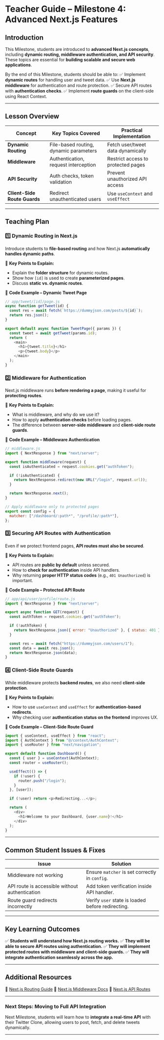 # **Teacher Guide – Milestone 4: Advanced Next.js Features**

## **Introduction**
This Milestone, students are introduced to **advanced Next.js concepts**, including **dynamic routing, middleware authentication, and API security**. These topics are essential for **building scalable and secure web applications**.

By the end of this Milestone, students should be able to:
✅ Implement **dynamic routes** for handling user and tweet data.
✅ Use **Next.js middleware** for authentication and route protection.
✅ Secure API routes with **authentication checks**.
✅ Implement **route guards** on the client-side using React Context.

---

## **Lesson Overview**

| **Concept** | **Key Topics Covered** | **Practical Implementation** |
|------------|----------------------|------------------------------|
| **Dynamic Routing** | File-based routing, dynamic parameters | Fetch user/tweet data dynamically |
| **Middleware** | Authentication, request interception | Restrict access to protected pages |
| **API Security** | Auth checks, token validation | Prevent unauthorized API access |
| **Client-Side Route Guards** | Redirect unauthenticated users | Use `useContext` and `useEffect` |

---

## **Teaching Plan**

### **1️⃣ Dynamic Routing in Next.js**
Introduce students to **file-based routing** and how Next.js **automatically handles dynamic paths**.

📌 **Key Points to Explain:**
- Explain the **folder structure** for dynamic routes.
- Show how `[id]` is used to create **parameterized pages**.
- Discuss **static vs. dynamic routes**.

📌 **Code Example – Dynamic Tweet Page**
```javascript
// app/tweet/[id]/page.js
async function getTweet(id) {
  const res = await fetch(`https://dummyjson.com/posts/${id}`);
  return res.json();
}

export default async function TweetPage({ params }) {
  const tweet = await getTweet(params.id);
  return (
    <main>
      <h1>{tweet.title}</h1>
      <p>{tweet.body}</p>
    </main>
  );
}
```

### **2️⃣ Middleware for Authentication**
Next.js middleware runs **before rendering a page**, making it useful for **protecting routes**.

📌 **Key Points to Explain:**
- What is middleware, and why do we use it?
- How to apply **authentication checks** before loading pages.
- The difference between **server-side middleware** and **client-side route guards**.

📌 **Code Example – Middleware Authentication**
```javascript
// middleware.js
import { NextResponse } from "next/server";

export function middleware(request) {
  const isAuthenticated = request.cookies.get("authToken");

  if (!isAuthenticated) {
    return NextResponse.redirect(new URL("/login", request.url));
  }

  return NextResponse.next();
}

// Apply middleware only to protected pages
export const config = {
  matcher: ["/dashboard/:path*", "/profile/:path*"],
};
```

### **3️⃣ Securing API Routes with Authentication**
Even if we protect frontend pages, **API routes must also be secured**.

📌 **Key Points to Explain:**
- API routes are **public by default** unless secured.
- How to **check for authentication** inside API handlers.
- Why returning **proper HTTP status codes** (e.g., `401 Unauthorized`) is important.

📌 **Code Example – Protected API Route**
```javascript
// app/api/user/profile/route.js
import { NextResponse } from "next/server";

export async function GET(request) {
  const authToken = request.cookies.get("authToken");

  if (!authToken) {
    return NextResponse.json({ error: "Unauthorized" }, { status: 401 });
  }

  const res = await fetch("https://dummyjson.com/users/1");
  const data = await res.json();
  return NextResponse.json(data);
}
```

### **4️⃣ Client-Side Route Guards**
While middleware protects **backend routes**, we also need **client-side protection**.

📌 **Key Points to Explain:**
- How to use `useContext` and `useEffect` for **authentication-based redirects**.
- Why checking user **authentication status on the frontend** improves UX.

📌 **Code Example – Client-Side Route Guard**
```javascript
import { useContext, useEffect } from "react";
import { AuthContext } from "@/context/AuthContext";
import { useRouter } from "next/navigation";

export default function Dashboard() {
  const { user } = useContext(AuthContext);
  const router = useRouter();

  useEffect(() => {
    if (!user) {
      router.push("/login");
    }
  }, [user]);

  if (!user) return <p>Redirecting...</p>;

  return (
    <div>
      <h1>Welcome to your Dashboard, {user.name}!</h1>
    </div>
  );
}
```

---

## **Common Student Issues & Fixes**

| **Issue** | **Solution** |
|-----------|-------------|
| Middleware not working | Ensure `matcher` is set correctly in `config`. |
| API route is accessible without authentication | Add token verification inside API handler. |
| Route guard redirects incorrectly | Verify `user` state is loaded before redirecting. |

---

## **Key Learning Outcomes**

✅ **Students will understand how Next.js routing works.**
✅ **They will be able to secure API routes using authentication.**
✅ **They will implement protected routes with middleware and client-side guards.**
✅ **They will integrate authentication seamlessly across the app.**

---

## **Additional Resources**

🔹 [Next.js Routing Guide](https://nextjs.org/docs/routing/introduction)
🔹 [Next.js Middleware Docs](https://nextjs.org/docs/advanced-features/middleware)
🔹 [Next.js API Routes](https://nextjs.org/docs/api-routes/introduction)

---

### **Next Steps: Moving to Full API Integration**
Next Milestone, students will learn how to **integrate a real-time API** with their Twitter Clone, allowing users to post, fetch, and delete tweets dynamically.

---
